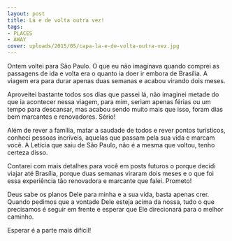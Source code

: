 ```yaml
---
layout: post
title: Lá e de volta outra vez!
tags:
- PLACES
- AWAY
cover: uploads/2015/05/capa-la-e-de-volta-outra-vez.jpg
---
```


Ontem voltei para São Paulo. O que eu não imaginava quando comprei as passagens de ida e volta era o quanto ia doer ir embora de Brasília. A viagem era para durar apenas duas semanas e acabou virando dois meses.

Aproveitei bastante todos sos dias que passei lá, não imaginei metade do que ia acontecer nessa viagem, para mim, seriam apenas férias ou um tempo para descansar, mas acabou sendo muito mais que isso, foram dias bem marcantes e renovadores. Sério!

Além de rever a família, matar a saudade de todos e rever pontos turísticos, conheci pessoas incríveis, aquelas que passam pela sua vida e marcam você. A Letícia que saiu de São Paulo, não é a mesma que voltou, tenho certeza disso.

Contarei com mais detalhes para você em posts futuros o porque decidi viajar até Brasília, porque duas semanas viraram dois meses e o que foi essa experiência tão renovadora e marcante que falei. Prometo!

Deus sabe os planos Dele para minha e a sua vida, basta apenas crer. Quando pedimos que a vontade Dele esteja acima da nossa, tudo o que precisamos é seguir em frente e esperar que Ele direcionará para o melhor caminho.

Esperar é a parte mais difícil!
